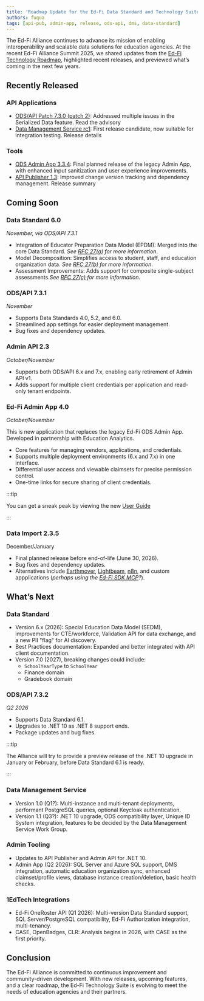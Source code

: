 ```yaml
---
title: 'Roadmap Update for the Ed-Fi Data Standard and Technology Suite'
authors: fuqua
tags: [api-pub, admin-app, release, ods-api, dms, data-standard]
---
```


The Ed-Fi Alliance continues to advance its mission of enabling interoperability and scalable data solutions for education agencies. At the recent Ed-Fi Alliance Summit 2025, we shared updates from the [Ed-Fi Technology Roadmap](https://github.com/orgs/Ed-Fi-Alliance-OSS/projects/1), highlighted recent releases, and previewed what’s coming in the next few years.

<!-- truncate -->

## Recently Released

### API Applications

- [ODS/API Patch 7.3.0 (patch 2)](/reference/roadmap/advisories/serialized-data): Addressed multiple issues in the Serialized Data feature. Read the advisory
- [Data Management Service rc1](./2025-07-12.md): First release candidate, now suitable for integration testing. Release details

### Tools

- [ODS Admin App 3.3.4](./2025-07-29-admin-app-api-publisher-release-summary.md): Final planned release of the legacy Admin App, with enhanced input sanitization and user experience improvements.
- [API Publisher 1.3](./2025-07-29-admin-app-api-publisher-release-summary.md): Improved change version tracking and dependency management. Release summary

## Coming Soon

### Data Standard 6.0

_November, via ODS/API 7.3.1_

- Integration of Educator Preparation Data Model (EPDM): Merged into the core Data Standard. _See [RFC 27(a)](https://edfi.atlassian.net/wiki/spaces/EFTD/pages/931069953) for more information_.
- Model Decomposition: Simplifies access to student, staff, and education organization data. _See [RFC 27(b)](https://edfi.atlassian.net/wiki/spaces/EFTD/pages/998375429) for more information_.
- Assessment Improvements: Adds support for composite single-subject assessments._See [RFC 27(c)](https://edfi.atlassian.net/wiki/spaces/EFTD/pages/1229094913) for more information_.

### ODS/API 7.3.1

_November_

- Supports Data Standards 4.0, 5.2, and 6.0.
- Streamlined app settings for easier deployment management.
- Bug fixes and dependency updates.

### Admin API 2.3

_October/November_

- Supports both ODS/API 6.x and 7.x, enabling early retirement of Admin API v1.
- Adds support for multiple client credentials per application and read-only tenant endpoints.

### Ed-Fi Admin App 4.0

_October/November_

This is new application that replaces the legacy Ed-Fi ODS Admin App. Developed in partnership with Education Analytics.

- Core features for managing vendors, applications, and credentials.
- Supports multiple deployment environments (6.x and 7.x) in one interface.
- Differential user access and viewable claimsets for precise permission control.
- One-time links for secure sharing of client credentials.

:::tip

You can get a sneak peak by viewing the new [User Guide](/reference/admin-app-v4/user-guide/)

:::

### Data Import 2.3.5

December/January

- Final planned release before end-of-life (June 30, 2026).
- Bug fixes and dependency updates.
- Alternatives include [Earthmover](https://github.com/edanalytics/earthmover), [Lightbeam](https://github.com/edanalytics/lightbeam), [n8n](https://github.com/n8n-io/n8n), and custom appplications (_perhaps using the [Ed-Fi SDK MCP](https://github.com/Ed-Fi-Exchange-OSS/Ed-Fi-SDK-MCP)?_).

## What’s Next

### Data Standard

- Version 6.x (2026): Special Education Data Model (SEDM), improvements for CTE/workforce, Validation API for data exchange, and a new PII "flag" for AI discovery.
- Best Practices documentation: Expanded and better integrated with API client documentation.
- Version 7.0 (2027), breaking changes could include:
  - `SchoolYearType` to `SchoolYear`
  - Finance domain
  - Gradebook domain

### ODS/API 7.3.2

_Q2 2026_

- Supports Data Standard 6.1.
- Upgrades to .NET 10 as .NET 8 support ends.
- Package updates and bug fixes.

:::tip

The Alliance will try to provide a preview release of the .NET 10 upgrade in January or February, before Data Standard 6.1 is ready.

:::

### Data Management Service

- Version 1.0 (Q1?): Multi-instance and multi-tenant deployments, performant PostgreSQL queries, optional Keycloak authentication.
- Version 1.1 (Q3?): .NET 10 upgrade, ODS compatibility layer, Unique ID System integration, features to be decided by the Data Management Service Work Group.

### Admin Tooling

- Updates to API Publisher and Admin API for .NET 10.
- Admin App (Q2 2026): SQL Server and Azure SQL support, DMS integration, automatic education organization sync, enhanced claimset/profile views, database instance creation/deletion, basic health checks.

### 1EdTech Integrations

- Ed-Fi OneRoster API (Q1 2026): Multi-version Data Standard support, SQL Server/PostgreSQL compatibility, Ed-Fi Authorization integration, multi-tenancy.
- CASE, OpenBadges, CLR: Analysis begins in 2026, with CASE as the first priority.

## Conclusion

The Ed-Fi Alliance is committed to continuous improvement and community-driven development. With new releases, upcoming features, and a clear roadmap, the Ed-Fi Technology Suite is evolving to meet the needs of education agencies and their partners.
